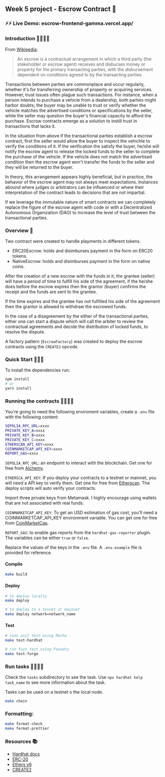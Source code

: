 ## Week 5 project - Escrow Contract 📑

### ⚡️⚡️ Live Demo: escrow-frontend-gamma.vercel.app/

### Introduction 👩‍🏫👨‍🏫

From [Wikipedia](https://en.wikipedia.org/wiki/Escrow):

> An escrow is a contractual arrangement in which a third party (the stakeholder or escrow agent) receives and disburses money or property for the primary transacting parties, with the disbursement dependent on conditions agreed to by the transacting parties.

Transactions between parties are commonplace and occur regularly, whether it's for transferring ownership of property or acquiring services. However, trust issues often plague such transactions. For instance, when a person intends to purchase a vehicle from a dealership, both parties might harbor doubts; the buyer may be unable to trust or verify whether the vehicle matches the advertised conditions or specifications by the seller, while the seller may question the buyer's financial capacity to afford the purchase. Escrow contracts emerge as a solution to instill trust in transactions that lacks it.

In the situation from above if the transactional parties establish a escrow contract, first the seller would allow the buyer to inspect the vehichle to verify the conditions of it. If the verification the satisfy the buyer, he/she will notify the escrow agent to release the locked funds to the seller to complete the purchase of the vehicle. If the vehicle does not match the advertised condition then the escrow agent won't transfer the funds to the seller and they will be returned to the buyer.

In theory, this arrangement appears highly beneficial, but in practice, the behavior of the escrow agent may not always meet expectations. Instances abound where judges or arbitrators can be influenced or where their interpretation of the contract leads to decisions that are not impartial.

If we leverage the immutable nature of smart contracts we can completely replace the figure of the escrow agent with code or with a Decentralized Autonomous Organization (DAO) to increase the level of trust between the transactional parties.

### Overview 🌌

Two contract were created to handle playments in different tokens.

- ERC20Escrow: holds and disimburses payment in the form on ERC20 tokens.
- NativeEscrow: holds and disimburses payment in the form on native coins.

After the creation of a new escrow with the funds in it, the grantee (seller) will have a period of time to fulfill his side of the agreement, if the he/she does before the escrow expires then the grantor (buyer) confirms the receipt and the funds are sent to the grantee.

If the time expires and the grantee has not fulfilled his side of the agreement then the grantor is allowed to withdraw the escrowed funds.

In the case of a disagreement by the either of the transactional parties, either one can start a dispute which will call the arbiter to review the contractual agreements and decide the distribution of locked funds, to resolve the dispute.

A factory pattern (`EscrowFactory`) was created to deploy the escrow contracts using the `CREATE2` opcode.

### Quick Start 🏃‍♀️🏃

To install the dependencies run:

```bash
npm install
# or
yarn install
```

### Running the contracts 👩‍💻👨‍💻

You're going to need the following enviroment variables, create a `.env` file with the following content:

```bash
SEPOLIA_RPC_URL=xxxx
PRIVATE_KEY_A=xxxx
PRIVATE_KEY_B=xxxx
PRIVATE_KEY_C=xxxx
ETHERSCAN_API_KEY=xxxx
COINMARKETCAP_API_KEY=xxxx
REPORT_GAS=xxxx
```

`SEPOLIA_RPC_URL`: an endpoint to interact with the blockchain. Get one for free from [Alchemy](https://www.alchemy.com/).

`ETHERSCA_API_KEY`: If you deploy your contracts to a testnet or mainnet, you will need a API key to verify them. Get one for free from [Etherscan](https://etherscan.io/login?cmd=last). The deploy scripts will auto verify your contracts.

Import three private keys from Metamask. I highly encourage using wallets that are not associated with real funds.

`COINMARKETCAP_API_KEY`: To get an USD estimation of gas cost, you'll need a COINMARKETCAP_API_KEY environment variable. You can get one for free from [CoinMarketCap](https://pro.coinmarketcap.com/login?returnUrl=%2Faccount).

`REPORT_GAS`: to enable gas reports from the `hardhat-gas-reporter` plugin. The variables can be either `true` or `false`.

Replace the values of the keys in the `.env` file. A `.env.example` file is provided for reference.

#### Compile
```bash
make build
```

#### Deploy
```bash
# to deploy locally
make deploy

# to deploy to a tesnet or mainnet
make deploy network=network_name
```

#### Test
```bash
# runs unit test using Mocha
make test-hardhat

# run fuzz test using Foundry
make test-forge
```

### Run tasks 👩‍💻👨‍💻

Check the `tasks` subdirectory to see the task. Use `npx hardhat help task_name` to see more information about the task.

Tasks can be used on a testnet o the local node.

```bash
make chain
```

### Formatting:

```bash
make format-check
make format-prettier
```

### Resources 📚
- [Hardhat docs](https://hardhat.org/docs)
- [ERC-20](https://docs.openzeppelin.com/contracts/2.x/api/token/erc20)
- [Ethers v6](https://docs.ethers.org/v6/)
- [CREATE2](https://docs.openzeppelin.com/cli/2.8/deploying-with-create2)